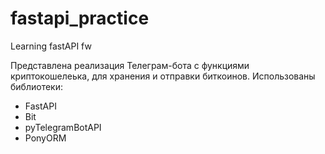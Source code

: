 # fastapi_practice
Learning fastAPI fw

Представлена реализация Телеграм-бота с функциями криптокошелеька, для хранения и отправки биткоинов. 
Использованы библиотеки: 
- FastAPI
- Bit
- pyTelegramBotAPI
- PonyORM 
